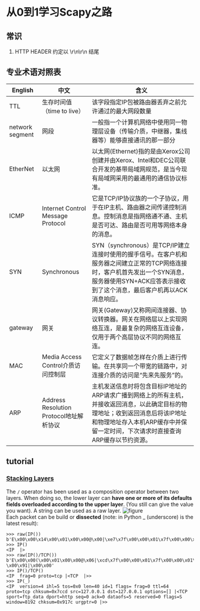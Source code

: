 # 从0到1学习Scapy之路

## 常识
1. HTTP HEADER 约定以 \r\n\r\n 结尾
## 专业术语对照表
English | 中文 | 含义
----|----|----
TTL | 生存时间值（time to live）|该字段指定IP包被路由器丢弃之前允许通过的最大网段数量
network segment|网段|一般指一个计算机网络中使用同一物理层设备（传输介质，中继器，集线器等）能够直接通讯的那一部分
EtherNet|以太网|以太网(Ethernet)指的是由Xerox公司创建并由Xerox、Intel和DEC公司联合开发的基带局域网规范，是当今现有局域网采用的最通用的通信协议标准。
ICMP | Internet Control Message Protocol |它是TCP/IP协议族的一个子协议，用于在IP主机、路由器之间传递控制消息。控制消息是指网络通不通、主机是否可达、路由是否可用等网络本身的消息。
SYN| Synchronous|SYN（synchronous）是TCP/IP建立连接时使用的握手信号。在客户机和服务器之间建立正常的TCP网络连接时，客户机首先发出一个SYN消息，服务器使用SYN+ACK应答表示接收到了这个消息，最后客户机再以ACK消息响应。
gateway| 网关|网关(Gateway)又称网间连接器、协议转换器。网关在网络层以上实现网络互连，是最复杂的网络互连设备，仅用于两个高层协议不同的网络互连。
MAC|Media Access Control介质访问控制层|它定义了数据帧怎样在介质上进行传输。在共享同一个带宽的链路中，对连接介质的访问是“先来先服务”的。
ARP| Address Resolution Protocol地址解析协议|主机发送信息时将包含目标IP地址的ARP请求广播到网络上的所有主机，并接收返回消息，以此确定目标的物理地址；收到返回消息后将该IP地址和物理地址存入本机ARP缓存中并保留一定时间，下次请求时直接查询ARP缓存以节约资源。

## tutorial
### [Stacking Layers](http://scapy.readthedocs.io/en/latest/usage.html#stacking-layers)
The `/` operator has been used as a composition operator between two layers. When doing so, the lower layer can **have one or more of its defaults fields overloaded according to the upper layer**. (You still can give the value you want). A string can be used as a raw layer.
![figure](http://scapy.readthedocs.io/en/latest/_images/fieldsmanagement.png)  
Each packet can be build or **dissected** (note: in Python _ (underscore) is the latest result):
```
>>> raw(IP())
b'E\x00\x00\x14\x00\x01\x00\x00@\x00|\xe7\x7f\x00\x00\x01\x7f\x00\x00\x01'
>>> IP()
<IP  |>
>>> raw(IP()/TCP())
b'E\x00\x00(\x00\x01\x00\x00@\x06|\xcd\x7f\x00\x00\x01\x7f\x00\x00\x01\x00\x14\x00P\x00\x00\x00\x00\x00\x00\x00\x00P\x02 \x00\x91|\x00\x00'
>>> IP()/TCP()
<IP  frag=0 proto=tcp |<TCP  |>>
>>> IP(_)
<IP  version=4 ihl=5 tos=0x0 len=40 id=1 flags= frag=0 ttl=64 proto=tcp chksum=0x7ccd src=127.0.0.1 dst=127.0.0.1 options=[] |<TCP  sport=ftp_data dport=http seq=0 ack=0 dataofs=5 reserved=0 flags=S window=8192 chksum=0x917c urgptr=0 |>>
```

